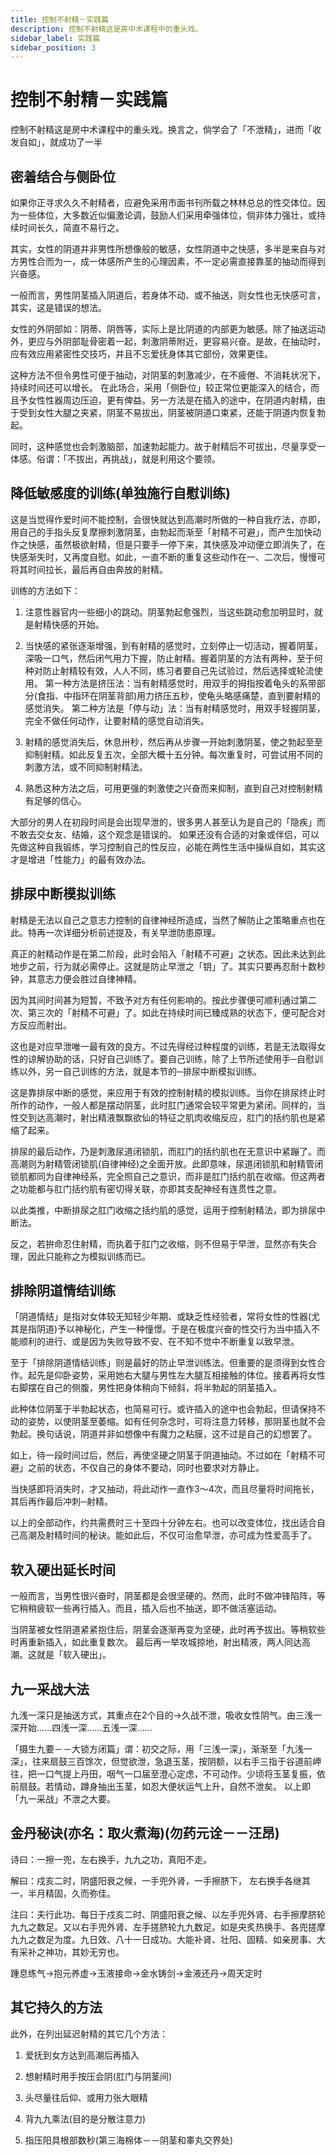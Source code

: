 ```yaml
---
title: 控制不射精－实践篇
description: 控制不射精这是房中术课程中的重头戏。
sidebar_label: 实践篇
sidebar_position: 3
---
```

# 控制不射精－实践篇

控制不射精这是房中术课程中的重头戏。换言之，倘学会了「不泄精」，进而「收发自如」，就成功了一半

## 密着结合与侧卧位

如果你正寻求久久不射精者，应避免采用市面书刊所载之林林总总的性交体位。因为一些体位，大多数近似偏激论调，鼓励人们采用牵强体位，倘非体力强壮，或持续时间长久，简直不易行之。

其实，女性的阴道并非男性所想像般的敏感，女性阴道中之快感，多半是来自与对方男性合而为一，成一体感所产生的心理因素，不一定必需直接靠茎的抽动而得到兴奋感。

一般而言，男性阴茎插入阴道后，若身体不动、或不抽送，则女性也无快感可言，其实，这是错误的想法。

女性的外阴部如：阴蒂、阴唇等，实际上是比阴道的内部更为敏感。除了抽送运动外，更应与外阴部耻骨密着一起，刺激阴蒂附近，更容易兴奋。是故，在抽动时，应有效应用紧密性交技巧，并且不忘爱抚身体其它部份，效果更佳。

这种方法不但令男性可便于抽动，对阴茎的刺激减少，在不疲倦、不消耗状况下，持续时间还可以增长。
在此场合，采用「侧卧位」较正常位更能深入的结合，而且予女性性器周边压迫，更有俾益。另一方法是在插入的途中，在阴道内射精，由于受到女性大腿之夹紧，阴茎不易拔出，阴茎被阴道口束紧，还能于阴道内恢复勃起。

同时，这种感觉也会刺激脑部，加速勃起能力。故于射精后不可拔出，尽量享受一体感。俗谓：「不拔出，再挑战」，就是利用这个要领。

## 降低敏感度的训练(单独施行自慰训练)

这是当觉得作爱时间不能控制，会很快就达到高潮时所做的一种自我疗法，亦即，用自己的手指头反复摩擦刺激阴茎，由勃起而渐至「射精不可避」，而产生加快动作之快感，虽然极欲射精，但是只要手一停下来，其快感及冲动便立即消失了，在快感渐失时，又再度自慰。如此，一直不断的重复这些动作在一、二次后，慢慢可将其时间拉长，最后再自由奔放的射精。

训练的方法如下：

1. 注意性器官内一些细小的跳动。阴茎勃起愈强烈，当这些跳动愈加明显时，就是射精快感的开始。

2. 当快感的紧张逐渐增强，到有射精的感觉时，立刻停止一切活动，握着阴茎，深吸一口气，然后闭气用力下握，防止射精。握着阴茎的方法有两种，至于何种对防止射精较有效，人人不同，练习者要自己先试验过，然后选择或轮流使用。
第一种方法是挤压法：当有射精感觉时，用双手的拇指按着龟头的系带部分(食指、中指环在阴茎背部)用力挤压五秒，使龟头略感痛楚，直到要射精的感觉消失。
第二种方法是「停与动」法：当有射精感觉时，用双手轻握阴茎，完全不做任何动作，让要射精的感觉自动消失。

3. 射精的感觉消失后，休息卅秒，然后再从步骤一开始刺激阴茎，使之勃起至至抑制射精。如此反复五次，全部大概十五分钟。每次重复时，可尝试用不同的刺激方法，或不同抑制射精法。

4. 熟悉这种方法之后，可用更强的刺激使之兴奋而来抑制，直到自己对控制射精有足够的信心。

大部分的男人在初段时间是会出现早泄的，很多男人甚至认为是自己的「隐疾」而不敢去交女友、结婚，这个观念是错误的。
如果还没有合适的对象或伴侣，可以先做这种自我锻练，学习控制自己的性反应，必能在两性生活中操纵自如，其实这才是增进「性能力」的最有效办法。

## 排尿中断模拟训练

射精是无法以自己之意志力控制的自律神经所造成，当然了解防止之策略重点也在此。特再一次详细分析前述提及，有关早泄防患原理。

真正的射精动作是在第二阶段，此时会陷入「射精不可避」之状态。因此未达到此地步之前，行为就必需停止。这就是防止早泄之「钥」了。其实只要再忍耐十数秒钟，其意志力便会胜过自律神精。

因为其间时间甚为短暂，不致予对方有任何影响的。按此步骤便可顺利通过第二次、第三次的「射精不可避」了。如此在持续时间已臻成熟的状态下，便可配合对方反应而射出。

这也是对应早泄唯一最有效的良方。不过先得经过种程度的训练，若是无法取得女性的谅解协助的话，只好自己训练了。要自己训练，除了上节所述使用手─自慰训练以外，另一自己训练的方法，就是本节的─排尿中断模拟训练。

这是靠排尿中断的感觉，来应用于有效的控制射精的模拟训练。当你在排尿终止时所作的动作，一般人都是摆动阴茎，此时肛门通常会较平常更为紧闭。同样的，当性交到达高潮时，射出精液飘飘欲仙的特征之肌肉收缩反应，肛门的括约肌也是紧缩了起来。

排尿的最后动作，乃是刺激尿道闭锁肌，而肛门的括约肌也在无意识中紧蹦了。而高潮则为射精管闭锁肌(自律神经)之全面开放。此即意味，尿道闭锁肌和射精管闭锁肌都同为自律神经系，完全照自己之意识，而非是肛门括约肌在收缩。但这两者之功能都与肛门括约肌有密切得关联，亦即其支配神经有连贯性之意。

以此类推，中断排尿之肛门收缩之括约肌的感觉，运用于控制射精法，即为排尿中断法。

反之，若拚命忍住射精，而执着于肛门之收缩，则不但易于早泄，显然亦有失合理，因此只能称之为模拟训练而已。

## 排除阴道情结训练

「阴道情结」是指对女体较无知轻少年期、或缺乏性经验者，常将女性的性器(尤其是指阴道)予以神秘化，产生一种憧憬。于是在极度兴奋的性交行为当中插入不能顺利的进行、或是因为失败导致不安、在不知不觉中不断重复以致早泄。

至于「排除阴道情结训练」则是最好的防止早泄训练法。但重要的是须得到女性合作。起先是仰卧姿势，采用她右大腿与男性左大腿互相接触的体位。接着再将女性右脚摆在自己的侧腹，男性把身体稍向下倾斜，将半勃起的阴茎插入。

此种体位阴茎于半勃起状态，也简易可行。或许插入的途中也会勃起，但请保持不动的姿势，以使阴茎至萎缩。如有任何杂念时，可将注意力转移，那阴茎也就不会勃起。换句话说，阴道并非如想像中有魔力之粘膜，这不过是自己的幻想罢了。

如上，待一段时间过后，然后，再使坚硬之阴茎于阴道抽动。不过如在「射精不可避」之前的状态，不仅自己的身体不要动，同时也要求对方静止。

当快感即将消失时，才又抽动，将此动作一直作3～4次，而且尽量将时间拖长，其后再作最后冲刺─射精。

以上的全部动作，约共需费时三十至四十分钟左右。也可以改变体位，找出适合自己高潮及射精时间的秘诀。能如此后，不仅可治愈早泄，亦可成为性爱高手了。

## 软入硬出延长时间

一般而言，当男性很兴奋时，阴茎都是会很坚硬的。然而，此时不做冲锋陷阵，等它稍稍疲软一些再行插入。而且，插入后也不抽送，即不做活塞运动。

当阴茎被女性阴道紧紧抱住后，阴茎会逐渐再变为坚硬，此时再予拔出。等稍软些时再重新插入，如此重复数次。
最后再一举攻城掠地，射出精液，两人同达高潮。这就是「软入硬出」。

## 九一采战大法

九浅一深只是抽送方式，其重点在2个目的→久战不泄，吸收女性阴气。由三浅一深开始……四浅一深……五浅一深……

「摄生九要－－大锁方闭篇」谓：初交之际，用「三浅一深」，渐渐至「九浅一深」，往来扇鼓三百馀次，但觉欲泄，急退玉茎，按阴额，以右手三指于谷道前岬往，把一口气提上丹田，咽气一口届至澄心定虑，不可动作。少顷将玉茎复振，依前扇鼓。若情动，蹲身抽出玉茎，如忍大便状运气上升，自然不泄矣。
以上即「九一采战」不泄之大要。

## 金丹秘诀(亦名：取火煮海)(勿药元诠－－汪昂)

诗曰：一擦一兜，左右换手，九九之功，真阳不走。

解曰：戍亥二时，阴盛阳衰之候，一手兜外肾，一手擦脐下， 左右换手各继其一，半月精固，久而弥佳。

注曰：夫行此功、每日于戍亥二时、阴盛阳衰之候、以左手兜外肾、右手擦摩脐轮九九之数足。又以右手兜外肾、左手搓脐轮九九数足。如是央炙热换手、各兜搓摩九九之数足为度。九日效、八十一日成功。大能补肾、壮阳、固精、如亲房事、大有采补之神功，其妙无穷也。

踵息练气→抱元养虚→玉液接命→金水铸剑→金液还丹→周天定时

## 其它持久的方法

此外，在列出延迟射精的其它几个方法：

1. 爱抚到女方达到高潮后再插入

2. 想射精时用手按压会阴(肛门与阴茎间)

3. 头尽量往后仰、或用力张大眼精

4. 背九九乘法(目的是分散注意力)

5. 指压阳具根部数秒(第三海棉体－－阴茎和睾丸交界处)
